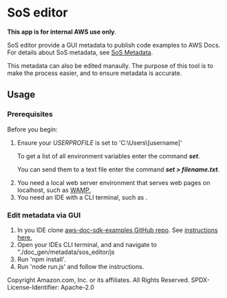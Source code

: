 # SoS editor    
**This app is for internal AWS use only**.

SoS editor provide a GUI metadata to publish code examples to AWS Docs.
For details about SoS metadata, see [SoS Metadata](https://w.amazon.com/bin/view/AWSDocs/CodeExamples/Team/SOS/).

This metadata can also be edited manaully. The purpose of this tool is to make the process easier, and to ensure metadata is accurate.

## Usage
<div>
<h3>Prerequisites</h3>
  <p id ="intro"><label class="thissize">Before you begin:</label><br>
  <ol>
   <li><p>Ensure your <i>USERPROFILE</i> is set to 'C:\Users\[username]' </p>
   <p>To get a list of all environment variables enter the command <i><b>set</b></i>.</p>
  <p>You can send them to a text file enter the command <i><b>set > filename.txt</b></i>.</p></li>
  <li>You need a local web server environment that serves web pages on localhost, such as <a href="https://blog.containerize.com/how-to-install-and-configure-wamp-server-on-windows/">WAMP.</a></li>
  <li>You need an IDE with a CLI terminal, such as <a href-"https://w.amazon.com/bin/view/IntelliJ"IntelliJ</a>.</li>
</ol>
<h3>Edit metadata via GUI</h3>
  <ol>
  <li>In you IDE clone <a href="https://github.com/brmur/aws-doc-sdk-examples">aws-doc-sdk-examples GitHub repo</a>. See <a href="https://docs.github.com/en/repositories/creating-and-managing-repositories/cloning-a-repository">instructions here.</a></li>
  <li>Open your IDEs CLI terminal, and and navigate to "./doc_gen/metadata/sos_editor/js</li>
  <li>Run 'npm install'.</li>
  <li>Run 'node run.js' and follow the instructions.</li>
  </ol>
</div>




Copyright Amazon.com, Inc. or its affiliates. 
All Rights Reserved. SPDX-License-Identifier: Apache-2.0


    
